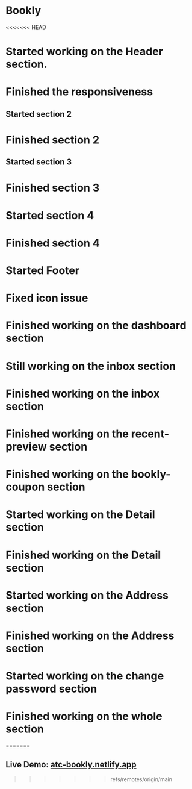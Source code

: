 # Bookly
<<<<<<< HEAD
# Started working on the Header section.
# Finished the responsiveness
## Started section 2
# Finished section 2
## Started section 3
# Finished section 3
# Started section 4
# Finished section 4
# Started Footer
# Fixed icon issue
# Finished working on the dashboard section
# Still working on the inbox section
# Finished working on the inbox section
# Finished working on the recent-preview section
# Finished working on the bookly-coupon section
# Started working on the Detail section
# Finished working on the Detail section
# Started working on the Address section
# Finished working on the Address section
# Started working on the change password section
# Finished working on the whole section


=======

## Live Demo: <a href="https://atc-bookly.netlify.app/">atc-bookly.netlify.app</a>
>>>>>>> refs/remotes/origin/main
